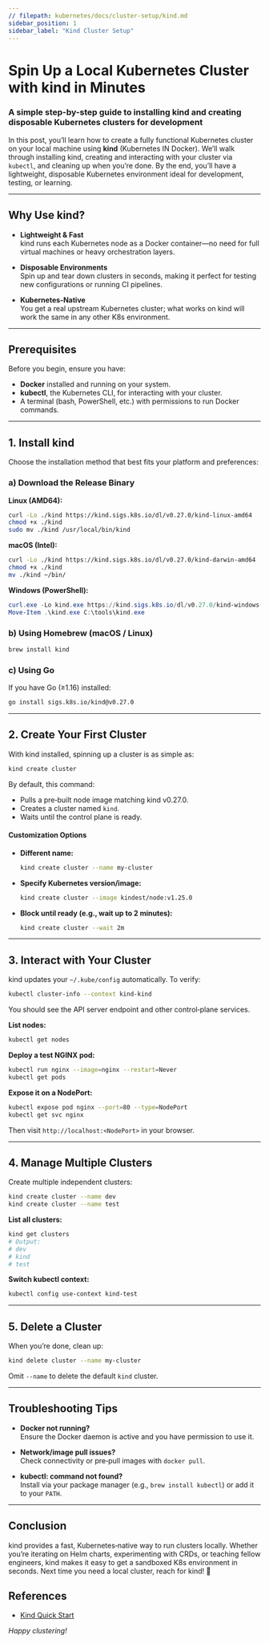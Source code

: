 ```yaml
---
// filepath: kubernetes/docs/cluster-setup/kind.md
sidebar_position: 1
sidebar_label: "Kind Cluster Setup"
---  
```



# Spin Up a Local Kubernetes Cluster with kind in Minutes  
### A simple step-by-step guide to installing kind and creating disposable Kubernetes clusters for development  

In this post, you’ll learn how to create a fully functional Kubernetes cluster on your local machine using **kind** (Kubernetes IN Docker). We’ll walk through installing kind, creating and interacting with your cluster via `kubectl`, and cleaning up when you’re done. By the end, you’ll have a lightweight, disposable Kubernetes environment ideal for development, testing, or learning.

---

## Why Use kind?

- **Lightweight & Fast**  
  kind runs each Kubernetes node as a Docker container—no need for full virtual machines or heavy orchestration layers.

- **Disposable Environments**  
  Spin up and tear down clusters in seconds, making it perfect for testing new configurations or running CI pipelines.

- **Kubernetes‑Native**  
  You get a real upstream Kubernetes cluster; what works on kind will work the same in any other K8s environment.

---

## Prerequisites

Before you begin, ensure you have:

- **Docker** installed and running on your system.  
- **kubectl**, the Kubernetes CLI, for interacting with your cluster.  
- A terminal (bash, PowerShell, etc.) with permissions to run Docker commands.

---

## 1. Install kind

Choose the installation method that best fits your platform and preferences:

### a) Download the Release Binary

**Linux (AMD64):**
```bash
curl -Lo ./kind https://kind.sigs.k8s.io/dl/v0.27.0/kind-linux-amd64
chmod +x ./kind
sudo mv ./kind /usr/local/bin/kind
```

**macOS (Intel):**
```bash
curl -Lo ./kind https://kind.sigs.k8s.io/dl/v0.27.0/kind-darwin-amd64
chmod +x ./kind
mv ./kind ~/bin/
```

**Windows (PowerShell):**
```powershell
curl.exe -Lo kind.exe https://kind.sigs.k8s.io/dl/v0.27.0/kind-windows-amd64
Move-Item .\kind.exe C:\tools\kind.exe
```

### b) Using Homebrew (macOS / Linux)

```bash
brew install kind
```

### c) Using Go

If you have Go (≥1.16) installed:

```bash
go install sigs.k8s.io/kind@v0.27.0
```

---

## 2. Create Your First Cluster

With kind installed, spinning up a cluster is as simple as:

```bash
kind create cluster
```

By default, this command:

- Pulls a pre‑built node image matching kind v0.27.0.  
- Creates a cluster named `kind`.  
- Waits until the control plane is ready.

#### Customization Options

- **Different name:**  
  ```bash
  kind create cluster --name my-cluster
  ```
- **Specify Kubernetes version/image:**  
  ```bash
  kind create cluster --image kindest/node:v1.25.0
  ```
- **Block until ready (e.g., wait up to 2 minutes):**  
  ```bash
  kind create cluster --wait 2m
  ```

---

## 3. Interact with Your Cluster

kind updates your `~/.kube/config` automatically. To verify:

```bash
kubectl cluster-info --context kind-kind
```

You should see the API server endpoint and other control‑plane services.

**List nodes:**
```bash
kubectl get nodes
```

**Deploy a test NGINX pod:**
```bash
kubectl run nginx --image=nginx --restart=Never
kubectl get pods
```

**Expose it on a NodePort:**
```bash
kubectl expose pod nginx --port=80 --type=NodePort
kubectl get svc nginx
```
Then visit `http://localhost:<NodePort>` in your browser.

---

## 4. Manage Multiple Clusters

Create multiple independent clusters:

```bash
kind create cluster --name dev
kind create cluster --name test
```

**List all clusters:**
```bash
kind get clusters
# Output:
# dev
# kind
# test
```

**Switch kubectl context:**
```bash
kubectl config use-context kind-test
```

---

## 5. Delete a Cluster

When you’re done, clean up:

```bash
kind delete cluster --name my-cluster
```

Omit `--name` to delete the default `kind` cluster.

---

## Troubleshooting Tips

- **Docker not running?**  
  Ensure the Docker daemon is active and you have permission to use it.

- **Network/image pull issues?**  
  Check connectivity or pre‑pull images with `docker pull`.

- **kubectl: command not found?**  
  Install via your package manager (e.g., `brew install kubectl`) or add it to your `PATH`.

---

## Conclusion

kind provides a fast, Kubernetes‑native way to run clusters locally. Whether you’re iterating on Helm charts, experimenting with CRDs, or teaching fellow engineers, kind makes it easy to get a sandboxed K8s environment in seconds. Next time you need a local cluster, reach for kind! 🚀

## References  

- [Kind Quick Start](https://kind.sigs.k8s.io/docs/user/quick-start/)

*Happy clustering!*